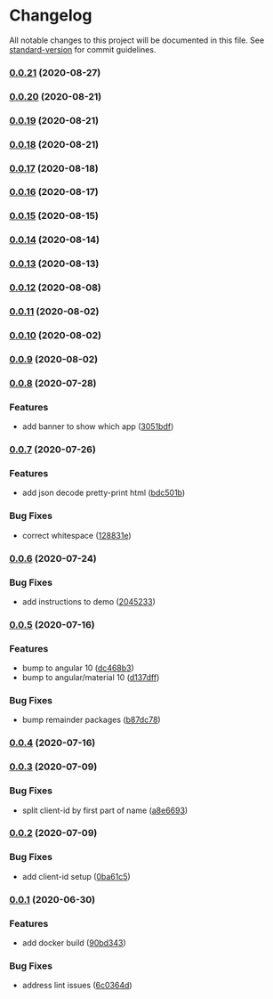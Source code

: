 # Changelog

All notable changes to this project will be documented in this file. See [standard-version](https://github.com/conventional-changelog/standard-version) for commit guidelines.

### [0.0.21](https://git.agilicus.com/open-source/sample-angular-auth/compare/v0.0.20...v0.0.21) (2020-08-27)

### [0.0.20](https://git.agilicus.com/open-source/sample-angular-auth/compare/v0.0.19...v0.0.20) (2020-08-21)

### [0.0.19](https://git.agilicus.com/open-source/sample-angular-auth/compare/v0.0.18...v0.0.19) (2020-08-21)

### [0.0.18](https://git.agilicus.com/open-source/sample-angular-auth/compare/v0.0.17...v0.0.18) (2020-08-21)

### [0.0.17](https://git.agilicus.com/open-source/sample-angular-auth/compare/v0.0.16...v0.0.17) (2020-08-18)

### [0.0.16](https://git.agilicus.com/open-source/sample-angular-auth/compare/v0.0.15...v0.0.16) (2020-08-17)

### [0.0.15](https://git.agilicus.com/open-source/sample-angular-auth/compare/v0.0.14...v0.0.15) (2020-08-15)

### [0.0.14](https://git.agilicus.com/open-source/sample-angular-auth/compare/v0.0.13...v0.0.14) (2020-08-14)

### [0.0.13](https://git.agilicus.com/open-source/sample-angular-auth/compare/v0.0.12...v0.0.13) (2020-08-13)

### [0.0.12](https://git.agilicus.com/open-source/sample-angular-auth/compare/v0.0.11...v0.0.12) (2020-08-08)

### [0.0.11](https://git.agilicus.com/open-source/sample-angular-auth/compare/v0.0.10...v0.0.11) (2020-08-02)

### [0.0.10](https://git.agilicus.com/open-source/sample-angular-auth/compare/v0.0.9...v0.0.10) (2020-08-02)

### [0.0.9](https://git.agilicus.com/open-source/sample-angular-auth/compare/v0.0.8...v0.0.9) (2020-08-02)

### [0.0.8](https://git.agilicus.com/open-source/sample-angular-auth/compare/v0.0.7...v0.0.8) (2020-07-28)


### Features

* add banner to show which app ([3051bdf](https://git.agilicus.com/open-source/sample-angular-auth/commit/3051bdfabdfb859fff5289e12bb736899b874712))

### [0.0.7](https://git.agilicus.com/open-source/sample-angular-auth/compare/v0.0.6...v0.0.7) (2020-07-26)


### Features

* add json decode pretty-print html ([bdc501b](https://git.agilicus.com/open-source/sample-angular-auth/commit/bdc501b90046260df47051e67a99252f55259583))


### Bug Fixes

* correct whitespace ([128831e](https://git.agilicus.com/open-source/sample-angular-auth/commit/128831e1cef3f4b07ae8e099b8ff091a35dae241))

### [0.0.6](https://git.agilicus.com/open-source/sample-angular-auth/compare/v0.0.5...v0.0.6) (2020-07-24)


### Bug Fixes

* add instructions to demo ([2045233](https://git.agilicus.com/open-source/sample-angular-auth/commit/2045233ca77e90f08b86a06024022d8272e30c15))

### [0.0.5](https://git.agilicus.com/open-source/sample-angular-auth/compare/v0.0.4...v0.0.5) (2020-07-16)


### Features

* bump to angular 10 ([dc468b3](https://git.agilicus.com/open-source/sample-angular-auth/commit/dc468b33a0dfd2d80496a192156258c42a781218))
* bump to angular/material 10 ([d137dff](https://git.agilicus.com/open-source/sample-angular-auth/commit/d137dffa7e339ec993f9fcfd329c30a8b285fe72))


### Bug Fixes

* bump remainder packages ([b87dc78](https://git.agilicus.com/open-source/sample-angular-auth/commit/b87dc78d4de724e0d99bf7585747bcb8a0f762bf))

### [0.0.4](https://git.agilicus.com/open-source/sample-angular-auth/compare/v0.0.3...v0.0.4) (2020-07-16)

### [0.0.3](https://git.agilicus.com/open-source/sample-angular-auth/compare/v0.0.2...v0.0.3) (2020-07-09)


### Bug Fixes

* split client-id by first part of name ([a8e6693](https://git.agilicus.com/open-source/sample-angular-auth/commit/a8e669369ef3b35f62826a52882f563859276f0c))

### [0.0.2](https://git.agilicus.com/open-source/sample-angular-auth/compare/v0.0.1...v0.0.2) (2020-07-09)


### Bug Fixes

* add client-id setup ([0ba61c5](https://git.agilicus.com/open-source/sample-angular-auth/commit/0ba61c5bb07fd34abd66560fbff95f7b6f814d1b))

### [0.0.1](https://git.agilicus.com/open-source/sample-angular-auth/compare/v0.0.0...v0.0.1) (2020-06-30)


### Features

* add docker build ([90bd343](https://git.agilicus.com/open-source/sample-angular-auth/commit/90bd343d9edc086144b3f10d61295123abd6e78d))


### Bug Fixes

* address lint issues ([6c0364d](https://git.agilicus.com/open-source/sample-angular-auth/commit/6c0364d8a7a9cf3e937b00033639babeee9f028b))
